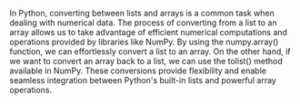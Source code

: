 In Python, converting between lists and arrays is a common task when dealing with numerical data. The process of converting from a list to an array allows us to take advantage of efficient numerical computations and operations provided by libraries like NumPy. By using the numpy.array() function, we can effortlessly convert a list to an array. On the other hand, if we want to convert an array back to a list, we can use the tolist() method available in NumPy. These conversions provide flexibility and enable seamless integration between Python's built-in lists and powerful array operations.
